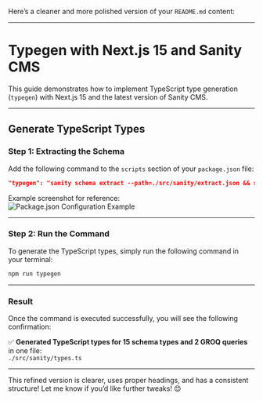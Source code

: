 Here’s a cleaner and more polished version of your `README.md` content:

---

# Typegen with Next.js 15 and Sanity CMS

This guide demonstrates how to implement TypeScript type generation (`typegen`) with Next.js 15 and the latest version of Sanity CMS.

---

## Generate TypeScript Types

### Step 1: Extracting the Schema

Add the following command to the `scripts` section of your `package.json` file:

```json
"typegen": "sanity schema extract --path=./src/sanity/extract.json && sanity typegen generate"
```

Example screenshot for reference:  
![Package.json Configuration Example](https://i.ibb.co.com/x1zRStR/Screenshot-16.png)

---

### Step 2: Run the Command

To generate the TypeScript types, simply run the following command in your terminal:

```bash
npm run typegen
```

---

### Result

Once the command is executed successfully, you will see the following confirmation:

✅ **Generated TypeScript types for 15 schema types and 2 GROQ queries** in one file:  
`./src/sanity/types.ts`

---

This refined version is clearer, uses proper headings, and has a consistent structure! Let me know if you’d like further tweaks! 😊
